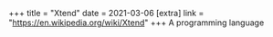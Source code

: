 +++
title = "Xtend"
date = 2021-03-06
[extra]
link = "https://en.wikipedia.org/wiki/Xtend"
+++
A programming language

